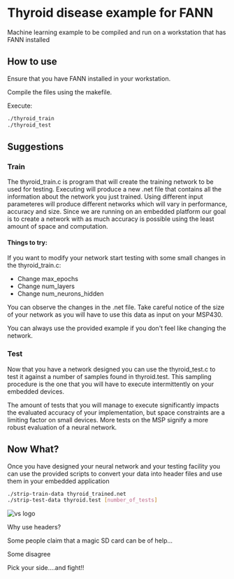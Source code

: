 # Thyroid disease example for FANN
Machine learning example to be compiled and run on a workstation that has FANN installed 

## How to use
Ensure that you have FANN installed in your workstation.

Compile the files using the makefile.

Execute:
```bash
./thyroid_train
./thyroid_test
```
## Suggestions

### Train

The thyroid_train.c is program that will create the training network to be used for testing. Executing will produce a new .net
file that contains all the information about the network you just trained. Using different input parameteres will produce
different networks which will vary in performance, accuracy and size.
Since we are running on an embedded platform our goal is to create a network with as much accuracy is possible using the least amount of space and computation.

#### Things to try:

If you want to modify your network start testing with some small changes in the thyroid_train.c:

+ Change max_epochs
+ Change num_layers
+ Change num_neurons_hidden

You can observe the changes in the .net file. Take careful notice of the size of your network as you will have to 
use this data as input on your MSP430.

You can always use the provided example if you don't feel like changing the network.

### Test 

Now that you have a network designed you can use the thyroid_test.c to test it against a number of samples found in thyroid.test.
This sampling procedure is the one that you will have to execute intermittently on your embedded devices. 

The amount of tests that you will manage to execute significantly impacts the evaluated accuracy of your implementation, but space constraints 
are a limiting factor on small devices. More tests on the MSP signify a more robust evaluation of a neural network.


## Now What?

Once you have designed your neural network and your testing facility you can use the provided scripts to convert your data
into header files and use them in your embedded application

```bash
./strip-train-data thyroid_trained.net
./strip-test-data thyroid.test [number_of_tests]

```








![vs logo](https://orig00.deviantart.net/4075/f/2009/364/3/a/mortal_kombat_logo_by_unmanuel.png "vs logo")

Why use headers? 

Some people claim that a magic SD card can be of help...

Some disagree

Pick your side....and fight!!
